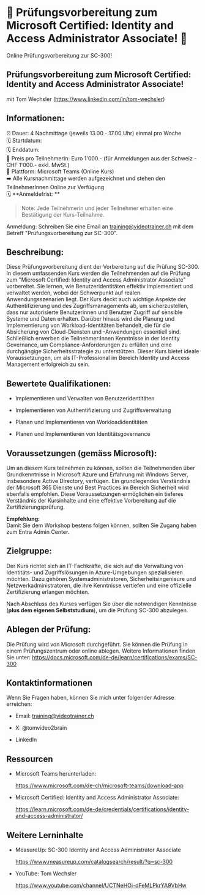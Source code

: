 # 📢 Prüfungsvorbereitung zum Microsoft Certified: Identity and Access Administrator Associate! 📢
Online Prüfungsvorbereitung zur SC-300!

## Prüfungsvorbereitung zum Microsoft Certified: Identity and Access Administrator Associate!
mit Tom Wechsler (https://www.linkedin.com/in/tom-wechsler)

## Informationen:
⏰ Dauer: 4 Nachmittage (jeweils 13.00 - 17.00 Uhr) einmal pro Woche  
🗓️ Startdatum:  
🗓️ Enddatum:  
💸 Preis pro TeilnehmerIn: Euro 1'000.- (für Anmeldungen aus der Schweiz - CHF 1'000.- exkl. MwSt.)  
📍 Plattform: Microsoft Teams (Online Kurs)  
➡️ Alle Kursnachmittage werden aufgezeichnet und stehen den TeilnehmerInnen Online zur Verfügung  
🗓️ **Anmeldefrist: **  

> Note: Jede Teilnehmerin und jeder Teilnehmer erhalten eine Bestätigung der Kurs-Teilnahme.

Anmeldung: Schreiben Sie eine Email an training@videotrainer.ch mit dem Betreff "Prüfungsvorbereitung zur SC-300".  

## Beschreibung:
Diese Prüfungsvorbereitung dient der Vorbereitung auf die Prüfung SC-300. In diesem umfassenden Kurs werden die Teilnehmenden auf die Prüfung zum "Microsoft Certified: Identity and Access Administrator Associate" vorbereitet. Sie lernen, wie Benutzeridentitäten effektiv implementiert und verwaltet werden, wobei der Schwerpunkt auf realen Anwendungsszenarien liegt. Der Kurs deckt auch wichtige Aspekte der Authentifizierung und des Zugriffsmanagements ab, um sicherzustellen, dass nur autorisierte Benutzerinnen und Benutzer Zugriff auf sensible Systeme und Daten erhalten. Darüber hinaus wird die Planung und Implementierung von Workload-Identitäten behandelt, die für die Absicherung von Cloud-Diensten und -Anwendungen essentiell sind. Schließlich erwerben die Teilnehmer:Innen Kenntnisse in der Identity Governance, um Compliance-Anforderungen zu erfüllen und eine durchgängige Sicherheitsstrategie zu unterstützen. Dieser Kurs bietet ideale Voraussetzungen, um als IT-Professional im Bereich Identity und Access Management erfolgreich zu sein.

## Bewertete Qualifikationen:
- Implementieren und Verwalten von Benutzeridentitäten

- Implementieren von Authentifizierung und Zugriffsverwaltung 

- Planen und Implementieren von Workloadidentitäten

- Planen und Implementieren von Identitätsgovernance

## Voraussetzungen (gemäss Microsoft):
Um an diesem Kurs teilnehmen zu können, sollten die Teilnehmenden über Grundkenntnisse in Microsoft Azure und Erfahrung mit Windows Server, insbesondere Active Directory, verfügen. Ein grundlegendes Verständnis der Microsoft 365 Dienste und Best Practices im Bereich Sicherheit wird ebenfalls empfohlen. Diese Voraussetzungen ermöglichen ein tieferes Verständnis der Kursinhalte und eine effektive Vorbereitung auf die Zertifizierungsprüfung.

**Empfehlung:**  
Damit Sie dem Workshop bestens folgen können, sollten Sie Zugang haben zum Entra Admin Center.

## Zielgruppe:
Der Kurs richtet sich an IT-Fachkräfte, die sich auf die Verwaltung von Identitäts- und Zugriffslösungen in Azure-Umgebungen spezialisieren möchten. Dazu gehören Systemadministratoren, Sicherheitsingenieure und Netzwerkadministratoren, die ihre Kenntnisse vertiefen und eine offizielle Zertifizierung erlangen möchten.  

Nach Abschluss des Kurses verfügen Sie über die notwendigen Kenntnisse (**plus dem eigenen Selbststudium**), um die Prüfung SC-300 abzulegen.

## Ablegen der Prüfung:
Die Prüfung wird von Microsoft durchgeführt. Sie können die Prüfung in einem Prüfungszentrum oder online ablegen. Weitere Informationen finden Sie unter: 
https://docs.microsoft.com/de-de/learn/certifications/exams/SC-300

## Kontaktinformationen
Wenn Sie Fragen haben, können Sie mich unter folgender Adresse erreichen:

- Email: training@videotrainer.ch

- X: @tomvideo2brain

- LinkedIn

## Ressourcen
- Microsoft Teams herunterladen:

  https://www.microsoft.com/de-ch/microsoft-teams/download-app

- Microsoft Certified: Identity and Access Administrator Associate:

  https://learn.microsoft.com/de-de/credentials/certifications/identity-and-access-administrator/

## Weitere Lerninhalte
- MeasureUp: SC-300 Identity and Access Administrator Associate

  https://www.measureup.com/catalogsearch/result/?q=sc-300

- YouTube: Tom Wechsler
  
  https://www.youtube.com/channel/UCTNeHOi-dFeMLPkrYA9VbHw
